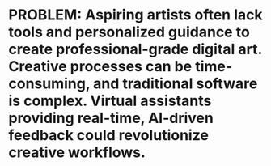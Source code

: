# PROBLEM: Aspiring artists often lack tools and personalized guidance to create professional-grade digital art. Creative processes can be time-consuming, and traditional software is complex. Virtual assistants providing real-time, AI-driven feedback could revolutionize creative workflows.


